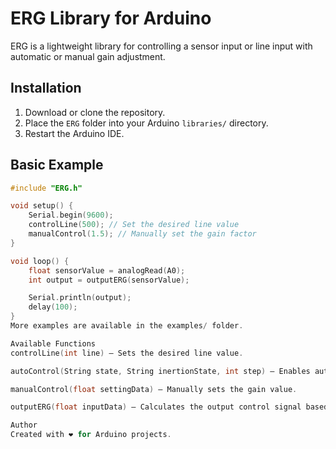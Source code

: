 # ERG Library for Arduino

ERG is a lightweight library for controlling a sensor input or line input with automatic or manual gain adjustment.

## Installation

1. Download or clone the repository.
2. Place the `ERG` folder into your Arduino `libraries/` directory.
3. Restart the Arduino IDE.

## Basic Example

```cpp
#include "ERG.h"

void setup() {
    Serial.begin(9600);
    controlLine(500); // Set the desired line value
    manualControl(1.5); // Manually set the gain factor
}

void loop() {
    float sensorValue = analogRead(A0);
    int output = outputERG(sensorValue);

    Serial.println(output);
    delay(100);
}
More examples are available in the examples/ folder.

Available Functions
controlLine(int line) — Sets the desired line value.

autoControl(String state, String inertionState, int step) — Enables automatic gain adjustment.

manualControl(float settingData) — Manually sets the gain value.

outputERG(float inputData) — Calculates the output control signal based on the input data.

Author
Created with ❤️ for Arduino projects.
